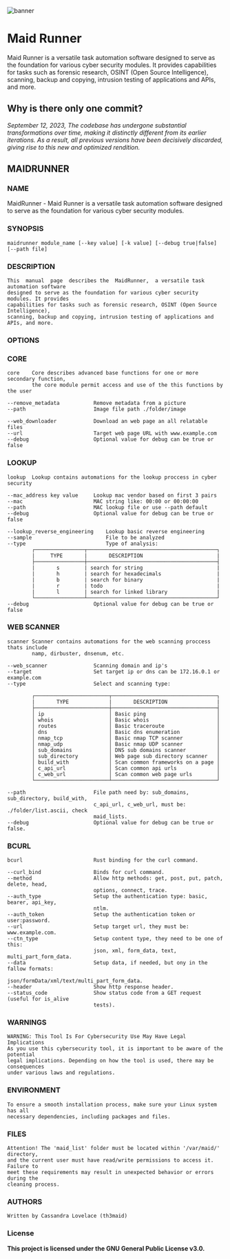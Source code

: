 ![banner](docs/images/banner.png)

# Maid Runner

Maid Runner is a versatile task automation software designed to serve as the foundation for various cyber security modules. It provides capabilities for tasks such as forensic research, OSINT (Open Source Intelligence), scanning, backup and copying, intrusion testing of applications and APIs, and more.

##  Why is there only one commit?

*September 12, 2023, The codebase has undergone substantial transformations over time, making it distinctly different from its earlier iterations. As a result, all previous versions have been decisively discarded, giving rise to this new and optimized rendition.*

## MAIDRUNNER

### NAME
MaidRunner - Maid Runner is a versatile task automation software designed to serve as the foundation for various cyber security modules.

### SYNOPSIS
	maidrunner module_name [--key value] [-k value] [--debug true|false] [--path file] 

### DESCRIPTION
    This  manual  page  describes the  MaidRunner,  a versatile task automation software 
    designed to serve as the foundation for various cyber security modules. It provides 
    capabilities for tasks such as forensic research, OSINT (Open Source Intelligence), 
    scanning, backup and copying, intrusion testing of applications and APIs, and more.

### OPTIONS

### CORE    
    core    Core describes advanced base functions for one or more secondary function, 
            the core module permit access and use of the this functions by the user

    --remove_metadata           Remove metadata from a picture 
    --path                      Image file path ./folder/image
            
    --web_downloader            Download an web page an all relatable files 
    --url                       Target web page URL with www.example.com
    --debug                     Optional value for debug can be true or false

### LOOKUP
    lookup  Lookup contains automations for the lookup proccess in cyber security

    --mac_address key value     Lookup mac vendor based on first 3 pairs
    --mac                       MAC string like: 00:00 or 00:00:00
    --path                      MAC lookup file or use --path default
    --debug                     Optional value for debug can be true or false

    --lookup_reverse_engineering    Lookup basic reverse engineering
    --sample                        File to be analyzed
    --type                          Type of analysis:
            ┌────────────────┬──────────────────────────────────────────┐
            |     TYPE       |       DESCRIPTION                        |
            ├────────────────┼──────────────────────────────────────────┤
            |       s        | search for string                        |
            |       h        | search for hexadecimals                  |
            |       b        | search for binary                        |
            |       r        | todo                                     |
            |       l        | search for linked library                |
            └────────────────┴──────────────────────────────────────────┘
    --debug                     Optional value for debug can be true or false

### WEB SCANNER

    scanner Scanner contains automations for the web scanning proccess thats include
            namp, dirbuster, dnsenum, etc.

    --web_scanner               Scanning domain and ip's 
    --target                    Set target ip or dns can be 172.16.0.1 or example.com
    --type                      Select and scanning type:

            ┌────────────────────────┬──────────────────────────────────┐
            |       TYPE             |       DESCRIPTION                |
            ├────────────────────────┼──────────────────────────────────┤
            │ ip                     │ Basic ping                       │
            │ whois                  │ Basic whois                      │
            │ routes                 │ Basic traceroute                 │
            │ dns                    │ Basic dns enumeration            │
            │ nmap_tcp               │ Basic nmap TCP scanner           │
            │ nmap_udp               │ Basic nmap UDP scanner           │
            │ sub_domains            │ DNS sub domains scanner          │
            │ sub_directory          │ Web page sub directory scanner   │
            │ build_with             │ Scan common frameworks on a page │
            │ c_api_url              │ Scan common api urls             │
            │ c_web_url              │ Scan common web page urls        │
            └────────────────────────┴──────────────────────────────────┘

    --path                      File path need by: sub_domains, sub_directory, build_with,
                                c_api_url, c_web_url, must be: ./folder/list.ascii, check
                                maid_lists.
    --debug                     Optional value for debug can be true or false.

### BCURL

    bcurl                       Rust binding for the curl command.

    --curl_bind                 Binds for curl command.
    --method                    Allow http methods: get, post, put, patch, delete, head, 
                                options, connect, trace.
    --auth_type                 Setup the authentication type: basic, bearer, api_key, 
                                ntlm.   
    --auth_token                Setup the authentication token or user:password.
    --url                       Setup target url, they must be: www.example.com.
    --ctn_type                  Setup content type, they need to be one of this: 
                                json, xml, form_data, text, multi_part_form_data.
    --data                      Setup data, if needed, but ony in the fallow formats: 
                                json/formData/xml/text/multi_part_form_data.
    --header                    Show http response header.
    --status_code               Show status code from a GET request (useful for is_alive 
                                tests).

### WARNINGS
    WARNING: This Tool Is For Cybersecurity Use May Have Legal Implications
    As you use this cybersecurity tool, it is important to be aware of the potential 
    legal implications. Depending on how the tool is used, there may be consequences 
    under various laws and regulations.

### ENVIRONMENT
    To ensure a smooth installation process, make sure your Linux system has all 
    necessary dependencies, including packages and files.     

### FILES
    Attention! The 'maid_list' folder must be located within '/var/maid/' directory, 
    and the current user must have read/write permissions to access it. Failure to 
    meet these requirements may result in unexpected behavior or errors during the 
    cleaning process. 

### AUTHORS
    Written by Cassandra Lovelace (th3maid)

### License

**This project is licensed under the GNU General Public License v3.0.**